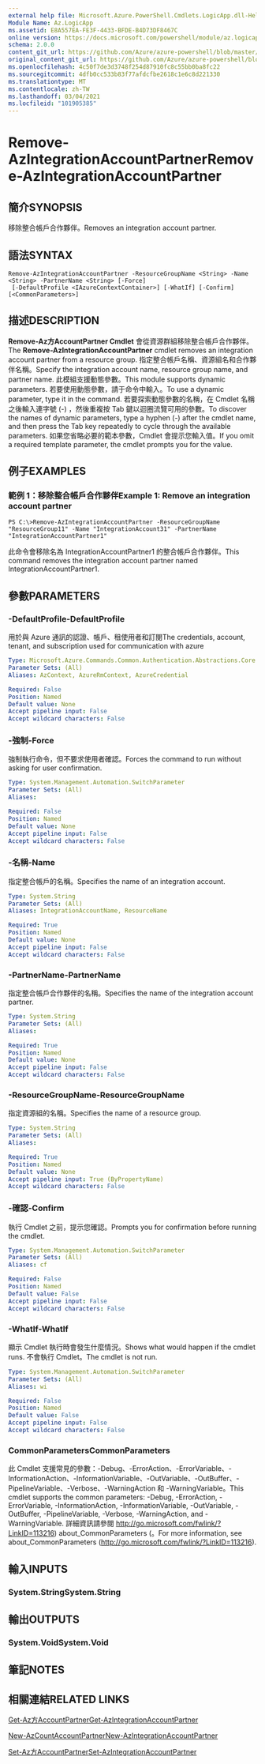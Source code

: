 ```yaml
---
external help file: Microsoft.Azure.PowerShell.Cmdlets.LogicApp.dll-Help.xml
Module Name: Az.LogicApp
ms.assetid: E8A557EA-FE3F-4433-BFDE-B4D73DF8467C
online version: https://docs.microsoft.com/powershell/module/az.logicapp/remove-azintegrationaccountpartner
schema: 2.0.0
content_git_url: https://github.com/Azure/azure-powershell/blob/master/src/LogicApp/LogicApp/help/Remove-AzIntegrationAccountPartner.md
original_content_git_url: https://github.com/Azure/azure-powershell/blob/master/src/LogicApp/LogicApp/help/Remove-AzIntegrationAccountPartner.md
ms.openlocfilehash: 4c50f7de3d3748f254d87910fc8c55bb0ba8fc22
ms.sourcegitcommit: 4dfb0cc533b83f77afdcfbe2618c1e6c8d221330
ms.translationtype: MT
ms.contentlocale: zh-TW
ms.lasthandoff: 03/04/2021
ms.locfileid: "101905385"
---
```

# <span data-ttu-id="b8a2f-101">Remove-AzIntegrationAccountPartner</span><span class="sxs-lookup"><span data-stu-id="b8a2f-101">Remove-AzIntegrationAccountPartner</span></span>

## <span data-ttu-id="b8a2f-102">簡介</span><span class="sxs-lookup"><span data-stu-id="b8a2f-102">SYNOPSIS</span></span>
<span data-ttu-id="b8a2f-103">移除整合帳戶合作夥伴。</span><span class="sxs-lookup"><span data-stu-id="b8a2f-103">Removes an integration account partner.</span></span>

## <span data-ttu-id="b8a2f-104">語法</span><span class="sxs-lookup"><span data-stu-id="b8a2f-104">SYNTAX</span></span>

```
Remove-AzIntegrationAccountPartner -ResourceGroupName <String> -Name <String> -PartnerName <String> [-Force]
 [-DefaultProfile <IAzureContextContainer>] [-WhatIf] [-Confirm] [<CommonParameters>]
```

## <span data-ttu-id="b8a2f-105">描述</span><span class="sxs-lookup"><span data-stu-id="b8a2f-105">DESCRIPTION</span></span>
<span data-ttu-id="b8a2f-106">**Remove-Az方AccountPartner Cmdlet** 會從資源群組移除整合帳戶合作夥伴。</span><span class="sxs-lookup"><span data-stu-id="b8a2f-106">The **Remove-AzIntegrationAccountPartner** cmdlet removes an integration account partner from a resource group.</span></span>
<span data-ttu-id="b8a2f-107">指定整合帳戶名稱、資源組名和合作夥伴名稱。</span><span class="sxs-lookup"><span data-stu-id="b8a2f-107">Specify the integration account name, resource group name, and partner name.</span></span>
<span data-ttu-id="b8a2f-108">此模組支援動態參數。</span><span class="sxs-lookup"><span data-stu-id="b8a2f-108">This module supports dynamic parameters.</span></span>
<span data-ttu-id="b8a2f-109">若要使用動態參數，請于命令中輸入。</span><span class="sxs-lookup"><span data-stu-id="b8a2f-109">To use a dynamic parameter, type it in the command.</span></span>
<span data-ttu-id="b8a2f-110">若要探索動態參數的名稱，在 Cmdlet 名稱之後輸入連字號 (-) ，然後重複按 Tab 鍵以迴圈流覽可用的參數。</span><span class="sxs-lookup"><span data-stu-id="b8a2f-110">To discover the names of dynamic parameters, type a hyphen (-) after the cmdlet name, and then press the Tab key repeatedly to cycle through the available parameters.</span></span>
<span data-ttu-id="b8a2f-111">如果您省略必要的範本參數，Cmdlet 會提示您輸入值。</span><span class="sxs-lookup"><span data-stu-id="b8a2f-111">If you omit a required template parameter, the cmdlet prompts you for the value.</span></span>

## <span data-ttu-id="b8a2f-112">例子</span><span class="sxs-lookup"><span data-stu-id="b8a2f-112">EXAMPLES</span></span>

### <span data-ttu-id="b8a2f-113">範例 1：移除整合帳戶合作夥伴</span><span class="sxs-lookup"><span data-stu-id="b8a2f-113">Example 1: Remove an integration account partner</span></span>
```
PS C:\>Remove-AzIntegrationAccountPartner -ResourceGroupName "ResourceGroup11" -Name "IntegrationAccount31" -PartnerName "IntegrationAccountPartner1"
```

<span data-ttu-id="b8a2f-114">此命令會移除名為 IntegrationAccountPartner1 的整合帳戶合作夥伴。</span><span class="sxs-lookup"><span data-stu-id="b8a2f-114">This command removes the integration account partner named IntegrationAccountPartner1.</span></span>

## <span data-ttu-id="b8a2f-115">參數</span><span class="sxs-lookup"><span data-stu-id="b8a2f-115">PARAMETERS</span></span>

### <span data-ttu-id="b8a2f-116">-DefaultProfile</span><span class="sxs-lookup"><span data-stu-id="b8a2f-116">-DefaultProfile</span></span>
<span data-ttu-id="b8a2f-117">用於與 Azure 通訊的認證、帳戶、租使用者和訂閱</span><span class="sxs-lookup"><span data-stu-id="b8a2f-117">The credentials, account, tenant, and subscription used for communication with azure</span></span>

```yaml
Type: Microsoft.Azure.Commands.Common.Authentication.Abstractions.Core.IAzureContextContainer
Parameter Sets: (All)
Aliases: AzContext, AzureRmContext, AzureCredential

Required: False
Position: Named
Default value: None
Accept pipeline input: False
Accept wildcard characters: False
```

### <span data-ttu-id="b8a2f-118">-強制</span><span class="sxs-lookup"><span data-stu-id="b8a2f-118">-Force</span></span>
<span data-ttu-id="b8a2f-119">強制執行命令，但不要求使用者確認。</span><span class="sxs-lookup"><span data-stu-id="b8a2f-119">Forces the command to run without asking for user confirmation.</span></span>

```yaml
Type: System.Management.Automation.SwitchParameter
Parameter Sets: (All)
Aliases:

Required: False
Position: Named
Default value: None
Accept pipeline input: False
Accept wildcard characters: False
```

### <span data-ttu-id="b8a2f-120">-名稱</span><span class="sxs-lookup"><span data-stu-id="b8a2f-120">-Name</span></span>
<span data-ttu-id="b8a2f-121">指定整合帳戶的名稱。</span><span class="sxs-lookup"><span data-stu-id="b8a2f-121">Specifies the name of an integration account.</span></span>

```yaml
Type: System.String
Parameter Sets: (All)
Aliases: IntegrationAccountName, ResourceName

Required: True
Position: Named
Default value: None
Accept pipeline input: False
Accept wildcard characters: False
```

### <span data-ttu-id="b8a2f-122">-PartnerName</span><span class="sxs-lookup"><span data-stu-id="b8a2f-122">-PartnerName</span></span>
<span data-ttu-id="b8a2f-123">指定整合帳戶合作夥伴的名稱。</span><span class="sxs-lookup"><span data-stu-id="b8a2f-123">Specifies the name of the integration account partner.</span></span>

```yaml
Type: System.String
Parameter Sets: (All)
Aliases:

Required: True
Position: Named
Default value: None
Accept pipeline input: False
Accept wildcard characters: False
```

### <span data-ttu-id="b8a2f-124">-ResourceGroupName</span><span class="sxs-lookup"><span data-stu-id="b8a2f-124">-ResourceGroupName</span></span>
<span data-ttu-id="b8a2f-125">指定資源組的名稱。</span><span class="sxs-lookup"><span data-stu-id="b8a2f-125">Specifies the name of a resource group.</span></span>

```yaml
Type: System.String
Parameter Sets: (All)
Aliases:

Required: True
Position: Named
Default value: None
Accept pipeline input: True (ByPropertyName)
Accept wildcard characters: False
```

### <span data-ttu-id="b8a2f-126">-確認</span><span class="sxs-lookup"><span data-stu-id="b8a2f-126">-Confirm</span></span>
<span data-ttu-id="b8a2f-127">執行 Cmdlet 之前，提示您確認。</span><span class="sxs-lookup"><span data-stu-id="b8a2f-127">Prompts you for confirmation before running the cmdlet.</span></span>

```yaml
Type: System.Management.Automation.SwitchParameter
Parameter Sets: (All)
Aliases: cf

Required: False
Position: Named
Default value: False
Accept pipeline input: False
Accept wildcard characters: False
```

### <span data-ttu-id="b8a2f-128">-WhatIf</span><span class="sxs-lookup"><span data-stu-id="b8a2f-128">-WhatIf</span></span>
<span data-ttu-id="b8a2f-129">顯示 Cmdlet 執行時會發生什麼情況。</span><span class="sxs-lookup"><span data-stu-id="b8a2f-129">Shows what would happen if the cmdlet runs.</span></span>
<span data-ttu-id="b8a2f-130">不會執行 Cmdlet。</span><span class="sxs-lookup"><span data-stu-id="b8a2f-130">The cmdlet is not run.</span></span>

```yaml
Type: System.Management.Automation.SwitchParameter
Parameter Sets: (All)
Aliases: wi

Required: False
Position: Named
Default value: False
Accept pipeline input: False
Accept wildcard characters: False
```

### <span data-ttu-id="b8a2f-131">CommonParameters</span><span class="sxs-lookup"><span data-stu-id="b8a2f-131">CommonParameters</span></span>
<span data-ttu-id="b8a2f-132">此 Cmdlet 支援常見的參數：-Debug、-ErrorAction、-ErrorVariable、-InformationAction、-InformationVariable、-OutVariable、-OutBuffer、-PipelineVariable、-Verbose、-WarningAction 和 -WarningVariable。</span><span class="sxs-lookup"><span data-stu-id="b8a2f-132">This cmdlet supports the common parameters: -Debug, -ErrorAction, -ErrorVariable, -InformationAction, -InformationVariable, -OutVariable, -OutBuffer, -PipelineVariable, -Verbose, -WarningAction, and -WarningVariable.</span></span> <span data-ttu-id="b8a2f-133">詳細資訊請參閱 http://go.microsoft.com/fwlink/?LinkID=113216) about_CommonParameters (。</span><span class="sxs-lookup"><span data-stu-id="b8a2f-133">For more information, see about_CommonParameters (http://go.microsoft.com/fwlink/?LinkID=113216).</span></span>

## <span data-ttu-id="b8a2f-134">輸入</span><span class="sxs-lookup"><span data-stu-id="b8a2f-134">INPUTS</span></span>

### <span data-ttu-id="b8a2f-135">System.String</span><span class="sxs-lookup"><span data-stu-id="b8a2f-135">System.String</span></span>

## <span data-ttu-id="b8a2f-136">輸出</span><span class="sxs-lookup"><span data-stu-id="b8a2f-136">OUTPUTS</span></span>

### <span data-ttu-id="b8a2f-137">System.Void</span><span class="sxs-lookup"><span data-stu-id="b8a2f-137">System.Void</span></span>

## <span data-ttu-id="b8a2f-138">筆記</span><span class="sxs-lookup"><span data-stu-id="b8a2f-138">NOTES</span></span>

## <span data-ttu-id="b8a2f-139">相關連結</span><span class="sxs-lookup"><span data-stu-id="b8a2f-139">RELATED LINKS</span></span>

[<span data-ttu-id="b8a2f-140">Get-Az方AccountPartner</span><span class="sxs-lookup"><span data-stu-id="b8a2f-140">Get-AzIntegrationAccountPartner</span></span>](./Get-AzIntegrationAccountPartner.md)

[<span data-ttu-id="b8a2f-141">New-AzCountAccountPartner</span><span class="sxs-lookup"><span data-stu-id="b8a2f-141">New-AzIntegrationAccountPartner</span></span>](./New-AzIntegrationAccountPartner.md)

[<span data-ttu-id="b8a2f-142">Set-Az方AccountPartner</span><span class="sxs-lookup"><span data-stu-id="b8a2f-142">Set-AzIntegrationAccountPartner</span></span>](./Set-AzIntegrationAccountPartner.md)


